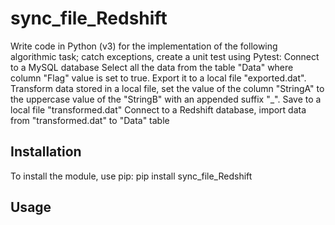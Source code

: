 # sync_file_Redshift

Write code in Python (v3) for the implementation of the following algorithmic task; catch exceptions, create a unit test using Pytest:
Connect to a MySQL database
Select all the data from the table "Data" where column "Flag" value is set to true.
Export it to a local file "exported.dat".
Transform data stored in a local file, set the value of the column "StringA" to the uppercase value of the "StringB" with an appended suffix "_". Save to a local file "transformed.dat"
Connect to a Redshift database, import data from "transformed.dat" to "Data" table 

## Installation

To install the module, use pip:
pip install sync_file_Redshift

## Usage

